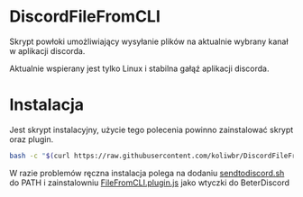 # DiscordFileFromCLI
Skrypt powłoki umożliwiający wysyłanie plików na aktualnie wybrany kanał w aplikacji discorda.

Aktualnie wspierany jest tylko Linux i stabilna gałąź aplikacji discorda. 

# Instalacja
Jest skrypt instalacyjny, użycie tego polecenia powinno zainstalować skrypt oraz plugin.
```bash
bash -c "$(curl https://raw.githubusercontent.com/koliwbr/DiscordFileFromCLI/master/install.sh -s)" 
```
W razie problemów ręczna instalacja polega na dodaniu [sendtodiscord.sh](https://github.com/koliwbr/DiscordFileFromCLI/blob/master/sendtodiscord.sh) do PATH i zainstalowniu [FileFromCLI.plugin.js](https://github.com/koliwbr/DiscordFileFromCLI/blob/master/FileFromCLI.plugin.js) jako wtyczki do BeterDiscord
